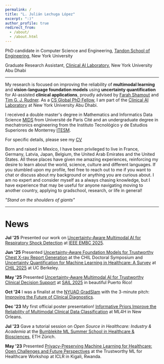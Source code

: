 ```yaml
---
permalink: /
title: "L. Julián Lechuga López"
excerpt: ":)"
author_profile: true
redirect_from:
  - /about/
  - /about.html
---
```

PhD candidate in Computer Science and Engineering, [Tandon School of Engineering](https://engineering.nyu.edu/), New York University

Graduate Research Assistant, [Clinical AI Laboratory](https://clinicalailab.com/), New York University Abu Dhabi

---
My research is focused on improving the reliability of **multimodal learning** and **vision-language foundation models** using **uncertainty quantification** for AI-assisted **clinical applications**, proudly advised by [Farah Shamout](https://nyuad.nyu.edu/en/academics/divisions/engineering/faculty/farah-emad-shamout.html) and [Tim G. J. Rudner](https://timrudner.com/).
As a [CS Global PhD Fellow](https://nyuad.nyu.edu/en/academics/graduate-and-phd/phd-programs/global-phd-student-fellowship-in-computer-science.html), I am part of the [Clinical AI Laboratory](https://clinicalailab.com/) at New York University Abu Dhabi.

<!-- I am currently working on a collaboration with Professor [Tim Rudner](https://timrudner.com/) implementing uncertainty quantification methods on the MIMIC dataset. We have submitted a workshop chest X-ray datasets.   -->
 <!-- lie at the intersection of computer vision, healthcare, neuroscience, bio-design, human-computer interaction, and robotics. Until this day I still feel like machine learning and AI in general is magic. Being able to build an application that can positively impact the lives of people product with just your computer is still mindblowing for me. -->

I received a double master's degree in Mathematics and Informatics Data Science [MIDS](https://master.math.u-paris.fr/annee/m2-mids/) from Université de Paris Cité and an undergraduate degree in mechatronics engineering from the Instituto Tecnológico y de Estudios Superiores de Monterrey [ITESM](https://tec.mx/en).

For specific details, please see my [CV](/files/CV_JulianLechuga.pdf)
<!-- Throughout the years I have developed different mechatronic systems and software applications using augmented reality, virtual reality, NLP, computer vision, machine learning, deep learning and data science. -->
<!-- In 2018 I worked as a research assistant at the [Yamamoto Human Computer Interaction Laboratory](http://www2.kanazawa-it.ac.jp/yamalab/) at the Kanazawa Institute of Technology under the supervision of Dr Tomohito Yamamoto. I developed an application using augmented reality and deep learning for analyzing heartbeat sounds to create a pre-diagnostic mobile tool. -->

Born and raised in Mexico, I have been privileged to live in France, Germany, Latvia, Japan, Belgium, the United Arab Emirates and the United States. All these places have given me amazing experiences, reinforcing my desire to learn about the world, science, culture and different languages. 
If you stumbled upon my profile, feel free to reach out to me if you want to chat or discuss about my background or anything you are curious about. I am no expert and consider myself as a always chasing knowledge, but I have experience that may be useful for anyone navigating moving to another country, applying to gradschool, research, or life in general! 
<!-- I speak Spanish, English and French fluently and I continue to study and improve my German and Japanese (I recently started learning Arabic :D). -->
<!-- I strongly believe that we must strive to achieve the best version of ourselves both physically and mentally, which is the only thing we can do with the limited time we have on this Earth. -->

*"Stand on the shoulders of giants"*
<!-- *“The mystery of life isn't a problem to solve, but a reality to experience.”* - Frank Herbert -->

---

News
======

**Jul '25**  Presented our work on [Uncertainty-Aware Multimodal AI for Respiratory Shock Detection](https://drive.google.com/file/d/1VYkOLTrd-z7IqwK-hDs25J812WUl0qUo/view?usp=drive_link) at [IEEE EMBC 2025](https://embc.embs.org/2025/).

**Jun '25**  Presented [Uncertainty-Aware Foundation Models for Trustworthy Chest X-ray Report Generation](/files/CHIL_2025_PhD_poster.pdf) at the CHIL Doctoral Symposium and [Uncertainty Quantification for Machine Learning in Healthcare: A Survey](https://www.arxiv.org/abs/2505.02874) at [CHIL 2025](https://chil.ahli.cc/) at UC Berkeley.

**May '25**  Presented [Uncertainty-Aware Multimodal AI for Trustworthy Clinical Decision Support](/files/SAIL_2025_poster.pdf) at [SAIL 2025](https://sail.health/event/sail-2025/) in beautiful Puerto Rico!

<!-- **Apr '25**  
Delivered a talk on *MedCertAIn: Uncertainty-Aware Multimodal AI for Trustworthy In-Hospital Mortality Prediction* at the UAE Graduate Students Research Conference at American University of Sharjah, UAE. -->

<!-- **Feb '25**  
Presented *MedCertAIn: Uncertainty-Aware Multimodal AI for Trustworthy In-Hospital Mortality Prediction* at the AI Revolution in Healthcare Summit in Dubai, UAE. -->

**Oct '24**  I was a finalist at the [NYUAD GradSlam](https://nyuad.nyu.edu/en/research/postdoctoral-research/grad-slam.html) with the 3-minute pitch: [Improving the Future of Clinical Diagnostics](https://www.youtube.com/watch?v=1rd5Gnp4zf8?rel=0).

**Dec '23**  My first official poster presentation! [Informative Priors Improve the Reliability of Multimodal Clinical Data Classification](https://arxiv.org/abs/2312.00794) at ML4H in New Orleans.

**Jul '23**  Gave a tutorial session on *Open Source in Healthcare: Industry & Academia* at the [Bumblekite ML Summer School in Healthcare & Biosciences](https://www.bumblekite.co/summer-school-23), ETH Zürich.

**May '23**  Presented [Privacy-Preserving Machine Learning for Healthcare: Open Challenges and Future Perspectives](https://link.springer.com/chapter/10.1007/978-3-031-39539-0_3) at the Trustworthy ML for Healthcare Workshop at ICLR in Kigali, Rwanda.


<!-- * **Robotics**: Mechatronic systems for automating every day tasks, autonomous vehicles, swarm robotics, virtual reality surveillance systems. Robotics is just awesome. -->
<!-- * **Health Data Science**: Analysis of medical data and research of SOTA methods for detection and classification for cancer. Main goal: development of high performing low-cost applications and diagnostic tools to increase the access for disadvantaged people to safe and reliable health services driven by technology. -->
<!-- * **Neuroscience**: Understanding how the brain works and particularly learn about the processes that allow you to read these words and continue breathing without having to think about it. -->
<!-- * **AI policy**: Starting in Fall 2023, I got more involved in topics regarding AI regulation and policy, with a special focus on developing countries. Got very inspired by an amazing course by Prof Sunoo Park & Prof Kyunghyun Cho and continued with the Responsible AI course from Prof Julia Stoyanovich.
* **Graph data networks**: I find graph theory fascinating, I think there is huge potential in the applications of graph databases. 
<!-- I developed a project for analyzing historical F1 data using graph databases. -->
<!-- * **Gastronomy**: I will eventually have my own restaurant in which people can enjoy the combination of delicious food and the marvels of AI. I wonder how can AI can be merged with gastronomy to improve and create new culinary experiences? I worked in a taqueria for 1 beautiful day! -->
<!-- * **Finance**: I am interested in learning about finance and the dynamics of investments and economy in general. -->
<!-- * **Culture**: I am interested in art, AI and mechatronic systems working together to create new ways of artistic expression and immersive experiences. I was able to develop this interest in 2022 by being part of [CreARTathon 2022: Project Réseaunance](https://creartathon.com/). This summer school was led by Professor [Wendy Mackay](https://ex-situ.lri.fr/people/mackay).  -->
<!-- This is the front page of a website that is powered by the [academicpages template](https://github.com/academicpages/academicpages.github.io) and hosted on GitHub pages. [GitHub pages](https://pages.github.com) is a free service in which websites are built and hosted from code and data stored in a GitHub repository, automatically updating when a new commit is made to the respository. This template was forked from the [Minimal Mistakes Jekyll Theme](https://mmistakes.github.io/minimal-mistakes/) created by Michael Rose, and then extended to support the kinds of content that academics have: publications, talks, teaching, a portfolio, blog posts, and a dynamically-generated CV. You can fork [this repository](https://github.com/academicpages/academicpages.github.io) right now, modify the configuration and markdown files, add your own PDFs and other content, and have your own site for free, with no ads! An older version of this template powers my own personal website at [stuartgeiger.com](http://stuartgeiger.com), which uses [this Github repository](https://github.com/staeiou/staeiou.github.io). -->

<!-- A data-driven personal website
======
Like many other Jekyll-based GitHub Pages templates, academicpages makes you separate the website's content from its form. The content & metadata of your website are in structured markdown files, while various other files constitute the theme, specifying how to transform that content & metadata into HTML pages. You keep these various markdown (.md), YAML (.yml), HTML, and CSS files in a public GitHub repository. Each time you commit and push an update to the repository, the [GitHub pages](https://pages.github.com/) service creates static HTML pages based on these files, which are hosted on GitHub's servers free of charge.

Many of the features of dynamic content management systems (like Wordpress) can be achieved in this fashion, using a fraction of the computational resources and with far less vulnerability to hacking and DDoSing. You can also modify the theme to your heart's content without touching the content of your site. If you get to a point where you've broken something in Jekyll/HTML/CSS beyond repair, your markdown files describing your talks, publications, etc. are safe. You can rollback the changes or even delete the repository and start over -- just be sure to save the markdown files! Finally, you can also write scripts that process the structured data on the site, such as [this one](https://github.com/academicpages/academicpages.github.io/blob/master/talkmap.ipynb) that analyzes metadata in pages about talks to display [a map of every location you've given a talk](https://academicpages.github.io/talkmap.html).

Getting started
======
1. Register a GitHub account if you don't have one and confirm your e-mail (required!)
1. Fork [this repository](https://github.com/academicpages/academicpages.github.io) by clicking the "fork" button in the top right.
1. Go to the repository's settings (rightmost item in the tabs that start with "Code", should be below "Unwatch"). Rename the repository "[your GitHub username].github.io", which will also be your website's URL.
1. Set site-wide configuration and create content & metadata (see below -- also see [this set of diffs](http://archive.is/3TPas) showing what files were changed to set up [an example site](https://getorg-testacct.github.io) for a user with the username "getorg-testacct")
1. Upload any files (like PDFs, .zip files, etc.) to the files/ directory. They will appear at https://[your GitHub username].github.io/files/example.pdf.  
1. Check status by going to the repository settings, in the "GitHub pages" section

Site-wide configuration
------
The main configuration file for the site is in the base directory in [_config.yml](https://github.com/academicpages/academicpages.github.io/blob/master/_config.yml), which defines the content in the sidebars and other site-wide features. You will need to replace the default variables with ones about yourself and your site's github repository. The configuration file for the top menu is in [_data/navigation.yml](https://github.com/academicpages/academicpages.github.io/blob/master/_data/navigation.yml). For example, if you don't have a portfolio or blog posts, you can remove those items from that navigation.yml file to remove them from the header.

Create content & metadata
------
For site content, there is one markdown file for each type of content, which are stored in directories like _publications, _talks, _posts, _teaching, or _pages. For example, each talk is a markdown file in the [_talks directory](https://github.com/academicpages/academicpages.github.io/tree/master/_talks). At the top of each markdown file is structured data in YAML about the talk, which the theme will parse to do lots of cool stuff. The same structured data about a talk is used to generate the list of talks on the [Talks page](https://academicpages.github.io/talks), each [individual page](https://academicpages.github.io/talks/2012-03-01-talk-1) for specific talks, the talks section for the [CV page](https://academicpages.github.io/cv), and the [map of places you've given a talk](https://academicpages.github.io/talkmap.html) (if you run this [python file](https://github.com/academicpages/academicpages.github.io/blob/master/talkmap.py) or [Jupyter notebook](https://github.com/academicpages/academicpages.github.io/blob/master/talkmap.ipynb), which creates the HTML for the map based on the contents of the _talks directory).

**Markdown generator**

I have also created [a set of Jupyter notebooks](https://github.com/academicpages/academicpages.github.io/tree/master/markdown_generator
) that converts a CSV containing structured data about talks or presentations into individual markdown files that will be properly formatted for the academicpages template. The sample CSVs in that directory are the ones I used to create my own personal website at stuartgeiger.com. My usual workflow is that I keep a spreadsheet of my publications and talks, then run the code in these notebooks to generate the markdown files, then commit and push them to the GitHub repository.

How to edit your site's GitHub repository
------
Many people use a git client to create files on their local computer and then push them to GitHub's servers. If you are not familiar with git, you can directly edit these configuration and markdown files directly in the github.com interface. Navigate to a file (like [this one](https://github.com/academicpages/academicpages.github.io/blob/master/_talks/2012-03-01-talk-1.md) and click the pencil icon in the top right of the content preview (to the right of the "Raw | Blame | History" buttons). You can delete a file by clicking the trashcan icon to the right of the pencil icon. You can also create new files or upload files by navigating to a directory and clicking the "Create new file" or "Upload files" buttons.

Example: editing a markdown file for a talk
![Editing a markdown file for a talk](/images/editing-talk.png)

For more info
------
More info about configuring academicpages can be found in [the guide](https://academicpages.github.io/markdown/). The [guides for the Minimal Mistakes theme](https://mmistakes.github.io/minimal-mistakes/docs/configuration/) (which this theme was forked from) might also be helpful. -->
